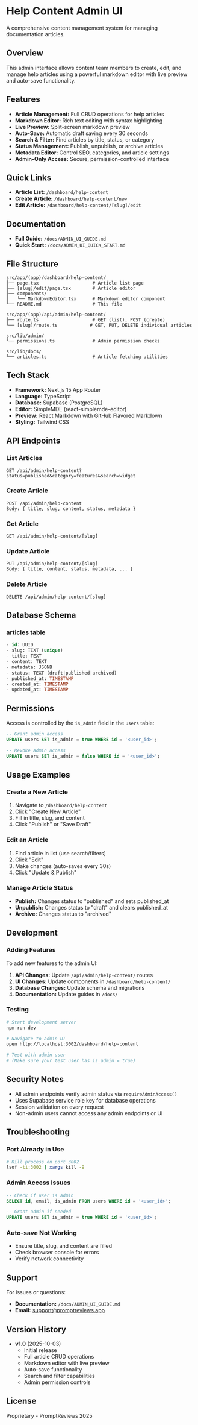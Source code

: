 # Help Content Admin UI

A comprehensive content management system for managing documentation articles.

## Overview

This admin interface allows content team members to create, edit, and manage help articles using a powerful markdown editor with live preview and auto-save functionality.

## Features

- **Article Management:** Full CRUD operations for help articles
- **Markdown Editor:** Rich text editing with syntax highlighting
- **Live Preview:** Split-screen markdown preview
- **Auto-Save:** Automatic draft saving every 30 seconds
- **Search & Filter:** Find articles by title, status, or category
- **Status Management:** Publish, unpublish, or archive articles
- **Metadata Editor:** Control SEO, categories, and article settings
- **Admin-Only Access:** Secure, permission-controlled interface

## Quick Links

- **Article List:** `/dashboard/help-content`
- **Create Article:** `/dashboard/help-content/new`
- **Edit Article:** `/dashboard/help-content/[slug]/edit`

## Documentation

- **Full Guide:** `/docs/ADMIN_UI_GUIDE.md`
- **Quick Start:** `/docs/ADMIN_UI_QUICK_START.md`

## File Structure

```
src/app/(app)/dashboard/help-content/
├── page.tsx                    # Article list page
├── [slug]/edit/page.tsx        # Article editor
├── components/
│   └── MarkdownEditor.tsx      # Markdown editor component
└── README.md                   # This file

src/app/(app)/api/admin/help-content/
├── route.ts                    # GET (list), POST (create)
└── [slug]/route.ts            # GET, PUT, DELETE individual articles

src/lib/admin/
└── permissions.ts              # Admin permission checks

src/lib/docs/
└── articles.ts                 # Article fetching utilities
```

## Tech Stack

- **Framework:** Next.js 15 App Router
- **Language:** TypeScript
- **Database:** Supabase (PostgreSQL)
- **Editor:** SimpleMDE (react-simplemde-editor)
- **Preview:** React Markdown with GitHub Flavored Markdown
- **Styling:** Tailwind CSS

## API Endpoints

### List Articles
```
GET /api/admin/help-content?status=published&category=features&search=widget
```

### Create Article
```
POST /api/admin/help-content
Body: { title, slug, content, status, metadata }
```

### Get Article
```
GET /api/admin/help-content/[slug]
```

### Update Article
```
PUT /api/admin/help-content/[slug]
Body: { title, content, status, metadata, ... }
```

### Delete Article
```
DELETE /api/admin/help-content/[slug]
```

## Database Schema

### articles table
```sql
- id: UUID
- slug: TEXT (unique)
- title: TEXT
- content: TEXT
- metadata: JSONB
- status: TEXT (draft|published|archived)
- published_at: TIMESTAMP
- created_at: TIMESTAMP
- updated_at: TIMESTAMP
```

## Permissions

Access is controlled by the `is_admin` field in the `users` table:

```sql
-- Grant admin access
UPDATE users SET is_admin = true WHERE id = '<user_id>';

-- Revoke admin access
UPDATE users SET is_admin = false WHERE id = '<user_id>';
```

## Usage Examples

### Create a New Article

1. Navigate to `/dashboard/help-content`
2. Click "Create New Article"
3. Fill in title, slug, and content
4. Click "Publish" or "Save Draft"

### Edit an Article

1. Find article in list (use search/filters)
2. Click "Edit"
3. Make changes (auto-saves every 30s)
4. Click "Update & Publish"

### Manage Article Status

- **Publish:** Changes status to "published" and sets published_at
- **Unpublish:** Changes status to "draft" and clears published_at
- **Archive:** Changes status to "archived"

## Development

### Adding Features

To add new features to the admin UI:

1. **API Changes:** Update `/api/admin/help-content/` routes
2. **UI Changes:** Update components in `/dashboard/help-content/`
3. **Database Changes:** Update schema and migrations
4. **Documentation:** Update guides in `/docs/`

### Testing

```bash
# Start development server
npm run dev

# Navigate to admin UI
open http://localhost:3002/dashboard/help-content

# Test with admin user
# (Make sure your test user has is_admin = true)
```

## Security Notes

- All admin endpoints verify admin status via `requireAdminAccess()`
- Uses Supabase service role key for database operations
- Session validation on every request
- Non-admin users cannot access any admin endpoints or UI

## Troubleshooting

### Port Already in Use
```bash
# Kill process on port 3002
lsof -ti:3002 | xargs kill -9
```

### Admin Access Issues
```sql
-- Check if user is admin
SELECT id, email, is_admin FROM users WHERE id = '<user_id>';

-- Grant admin if needed
UPDATE users SET is_admin = true WHERE id = '<user_id>';
```

### Auto-save Not Working
- Ensure title, slug, and content are filled
- Check browser console for errors
- Verify network connectivity

## Support

For issues or questions:
- **Documentation:** `/docs/ADMIN_UI_GUIDE.md`
- **Email:** support@promptreviews.app

## Version History

- **v1.0** (2025-10-03)
  - Initial release
  - Full article CRUD operations
  - Markdown editor with live preview
  - Auto-save functionality
  - Search and filter capabilities
  - Admin permission controls

## License

Proprietary - PromptReviews 2025
